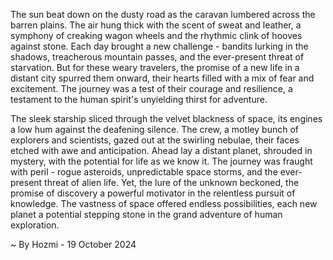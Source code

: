 
The sun beat down on the dusty road as the caravan lumbered across the barren plains. The air hung thick with the scent of sweat and leather, a symphony of creaking wagon wheels and the rhythmic clink of hooves against stone. Each day brought a new challenge - bandits lurking in the shadows, treacherous mountain passes, and the ever-present threat of starvation. But for these weary travelers, the promise of a new life in a distant city spurred them onward, their hearts filled with a mix of fear and excitement. The journey was a test of their courage and resilience, a testament to the human spirit's unyielding thirst for adventure. 

The sleek starship sliced through the velvet blackness of space, its engines a low hum against the deafening silence.  The crew, a motley bunch of explorers and scientists, gazed out at the swirling nebulae, their faces etched with awe and anticipation. Ahead lay a distant planet, shrouded in mystery, with the potential for life as we know it. The journey was fraught with peril - rogue asteroids, unpredictable space storms, and the ever-present threat of alien life. Yet, the lure of the unknown beckoned, the promise of discovery a powerful motivator in the relentless pursuit of knowledge. The vastness of space offered endless possibilities, each new planet a potential stepping stone in the grand adventure of human exploration. 

~ By Hozmi - 19 October 2024
